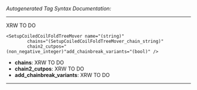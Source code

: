 _Autogenerated Tag Syntax Documentation:_

---
XRW TO DO

```
<SetupCoiledCoilFoldTreeMover name="(string)"
        chains="(SetupCoiledCoilFoldTreeMover_chain_string)"
        chain2_cutpos="(non_negative_integer)"add_chainbreak_variants="(bool)" />
```

-   **chains**: XRW TO DO
-   **chain2_cutpos**: XRW TO DO
-   **add_chainbreak_variants**: XRW TO DO

---
